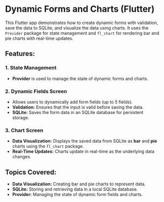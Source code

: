 # Dynamic Forms and Charts (Flutter)

This Flutter app demonstrates how to create dynamic forms with validation, save the data to SQLite, and visualize the data using charts. It uses the `Provider` package for state management and `fl_chart` for rendering bar and pie charts with real-time updates.

## Features:

### 1. **State Management**
- **Provider** is used to manage the state of dynamic forms and charts.

### 2. **Dynamic Fields Screen**
- Allows users to dynamically add form fields (up to 5 fields).
- **Validation:** Ensures that the input is valid before saving the data.
- **SQLite:** Saves the form data in an SQLite database for persistent storage.

### 3. **Chart Screen**
- **Data Visualization:** Displays the saved data from SQLite as **bar** and **pie** charts using the `fl_chart` package.
- **Real-Time Updates:** Charts update in real-time as the underlying data changes.

## Topics Covered:
- **Data Visualization:** Creating bar and pie charts to represent data.
- **SQLite:** Storing and retrieving data in a local SQLite database.
- **Provider:** Managing the state of dynamic form fields and charts.
